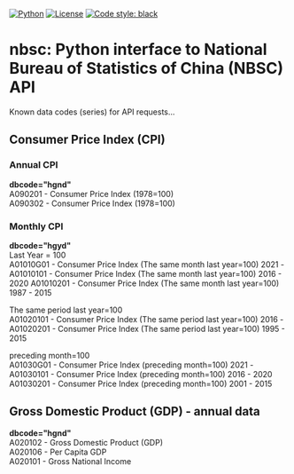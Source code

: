 [![Python](https://img.shields.io/badge/python-v3-brightgreen.svg)](https://www.python.org/)
[![License](https://img.shields.io/badge/License-GPLv3-blue.svg)](https://opensource.org/licenses/GPL-3.0)
[![Code style: black](https://img.shields.io/badge/code%20style-black-000000.svg)](https://github.com/psf/black)

# nbsc: Python interface to National Bureau of Statistics of China (NBSC) API
Known data codes (series) for API requests...

## Consumer Price Index (CPI)
### Annual CPI
**dbcode="hgnd"**  
A090201 - Consumer Price Index (1978=100)  
A090302 - Consumer Price Index (1978=100)  

### Monthly CPI
**dbcode="hgyd"**  
Last Year = 100  
A01010G01 - Consumer Price Index (The same month last year=100) 2021 -  
A01010101 - Consumer Price Index (The same month last year=100) 2016 - 2020
A01010201 - Consumer Price Index (The same month last year=100) 1987 - 2015 
 
The same period last year=100  
A01020101 - Consumer Price Index (The same period last year=100) 2016 -  
A01020201 - Consumer Price Index (The same period last year=100) 1995 - 2015

preceding month=100  
A01030G01 - Consumer Price Index (preceding month=100) 2021 -  
A01030101 - Consumer Price Index (preceding month=100) 2016 - 2020
A01030201 - Consumer Price Index (preceding month=100) 2001 - 2015

## Gross Domestic Product (GDP) - annual data
**dbcode="hgnd"**  
A020102 - Gross Domestic Product (GDP)  
A020106 - Per Capita GDP  
A020101 - Gross National Income  



